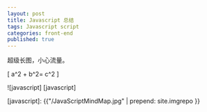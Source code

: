 ```yaml
---
layout: post
title: Javascript 总结
tags: Javascript script
categories: front-end
published: true
---
```


超级长图，小心流量。

\[
a^2 + b^2= c^2
\]

![javascript] [javascript]

[javascript]: {{"/JavaScriptMindMap.jpg" | prepend: site.imgrepo }}

